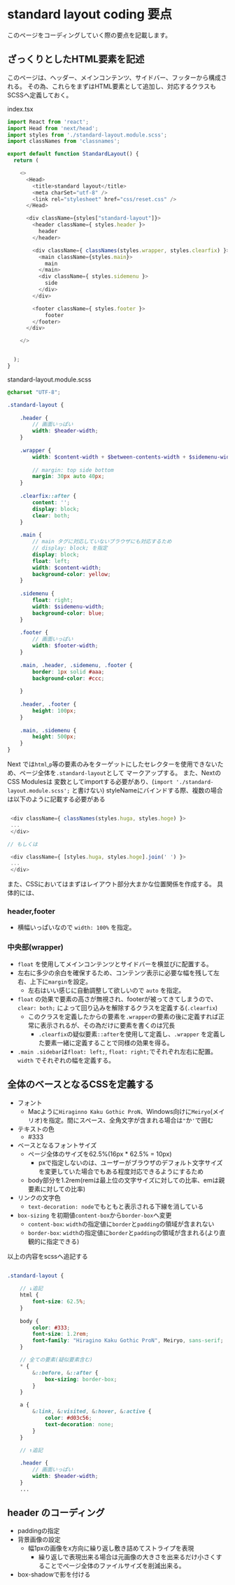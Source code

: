 # standard layout coding 要点

このページをコーディングしていく際の要点を記載します。

## ざっくりとしたHTML要素を記述

このページは、ヘッダー、メインコンテンツ、サイドバー、フッターから構成される。
その為、これらをまずはHTML要素として追加し、対応するクラスもSCSSへ定義しておく。

index.tsx

```typescript
import React from 'react';
import Head from 'next/head';
import styles from './standard-layout.module.scss';
import classNames from 'classnames';

export default function StandardLayout() {
  return (

    <>
      <Head>
        <title>standard layout</title>
        <meta charSet="utf-8" />
        <link rel="stylesheet" href="css/reset.css" />
      </Head>

      <div className={styles["standard-layout"]}>
        <header className={ styles.header }>
          header
        </header>

        <div className={ classNames(styles.wrapper, styles.clearfix) }>
          <main className={styles.main}>
            main
          </main>
          <div className={ styles.sidemenu }>
            side
          </div>
        </div>

        <footer className={ styles.footer }>
            footer
        </footer>
      </div>

    </>


  );
}


```

standard-layout.module.scss
```scss
@charset "UTF-8";

.standard-layout {
    
    .header {
        // 画面いっぱい
        width: $header-width;
    }
    
    .wrapper {
        width: $content-width + $between-contents-width + $sidemenu-width;
    
        // margin: top side bottom
        margin: 30px auto 40px;
    }
    
    .clearfix::after {
        content: '';
        display: block;
        clear: both;
    }
    
    .main {
        // main タグに対応していないブラウザにも対応するため
        // display: block; を指定
        display: block;
        float: left;
        width: $content-width;
        background-color: yellow;
    }
    
    .sidemenu {
        float: right;
        width: $sidemenu-width;
        background-color: blue;
    }
    
    .footer {
        // 画面いっぱい
        width: $footer-width;
    }
    
    .main, .header, .sidemenu, .footer {
        border: 1px solid #aaa;
        background-color: #ccc;
    
    }
    
    .header, .footer {
        height: 100px;
    }
    
    .main, .sidemenu {
        height: 500px;
    }
}
```


Next では`html`,`p`等の要素のみをターゲットにしたセレクターを使用できないため、ページ全体を`.standard-layout`として
マークアップする。
また、NextのCSS Modulesは 変数としてimportする必要があり、(`import './standard-layout.module.scss';` と書けない)
styleNameにバインドする際、複数の場合は以下のように記載する必要がある

```typescript

 <div className={ classNames(styles.huga, styles.hoge) }>
 ...
 </div>

// もしくは

 <div className={ [styles.huga, styles.hoge].join(' ') }>
 ...
 </div>

```

また、CSSにおいてはまずはレイアウト部分大まかな位置関係を作成する。
具体的には、

### header,footer
- 横幅いっぱいなので `width: 100%` を指定。

### 中央部(wrapper)
- `float` を使用してメインコンテンツとサイドバーを横並びに配置する。
- 左右に多少の余白を確保するため、コンテンツ表示に必要な幅を残して左右、上下に`margin`を設定。
  - 左右はいい感じに自動調整して欲しいので `auto` を指定。
- `float` の効果で要素の高さが無視され、footerが被ってきてしまうので、`clear: both;` によって回り込みを解除するクラスを定義する(`.clearfix`)
  - このクラスを定義したからの要素を`.wrapper`の要素の後に定義すれば正常に表示されるが、その為だけに要素を書くのは冗長
    - `.clearfix`の疑似要素`::after`を使用して定義し、`.wrapper` を定義した要素一緒に定義することで同様の効果を得る。
- `.main .sidebar`は`float: left;`, `float: right;`でそれぞれ左右に配置。`width` でそれぞれの幅を定義する。


## 全体のベースとなるCSSを定義する

- フォント
  - Macように`Hiraginno Kaku Gothic ProN`、Windows向けに`Meiryo`(メイリオ)を指定。間にスペース、全角文字が含まれる場合は`"`か`'`で囲む
- テキストの色
  - #333
- ベースとなるフォントサイズ
  - ページ全体のサイズを62.5%(16px * 62.5% = 10px)
    - pxで指定しないのは、ユーザーがブラウザのデフォルト文字サイズを変更していた場合でもある程度対応できるようにするため
  - body部分を1.2rem(remは最上位の文字サイズに対しての比率、emは親要素に対しての比率)
- リンクの文字色
  - `text-decoration: node`でもともと表示される下線を消している
- `box-sizing` を初期値`content-box`から`border-box`へ変更
  - `content-box`: `width`の指定値に`border`と`padding`の領域が含まれない
  - `border-box`: `width`の指定値に`border`と`padding`の領域が含まれる(より直観的に指定できる)

以上の内容をscssへ追記する

```scss

.standard-layout {
    
    // ↓追記
    html {
        font-size: 62.5%;
    }
    
    body {
        color: #333;
        font-size: 1.2rem;
        font-family: "Hiragino Kaku Gothic ProN", Meiryo, sans-serif;
    }

    // 全ての要素(疑似要素含む)
    * {
        &::before, &::after {
            box-sizing: border-box;
        }
    }

    a {
        &:link, &:visited, &:hover, &:active {
            color: #d03c56;
            text-decoration: none;
        }
    }

    // ↑追記
    
    .header {
        // 画面いっぱい
        width: $header-width;
    }
    ...

```

## header のコーディング

- paddingの指定
- 背景画像の設定
    - 幅1pxの画像をx方向に繰り返し敷き詰めてストライプを表現
      - 繰り返しで表現出来る場合は元画像の大きさを出来るだけ小さくすることでページ全体のファイルサイズを削減出来る。
- box-shadowで影を付ける

